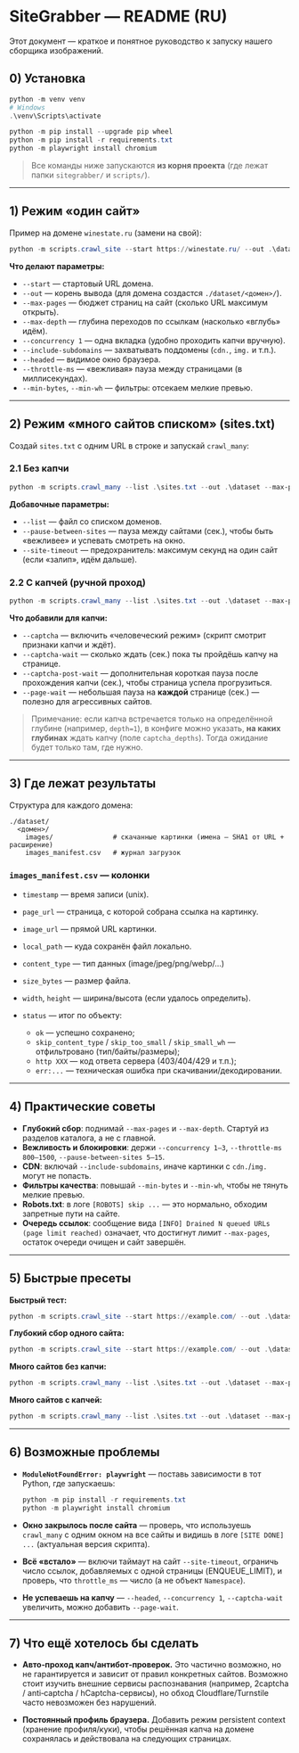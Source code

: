 # SiteGrabber — README (RU)

Этот документ — краткое и понятное руководство к запуску нашего сборщика изображений.

## 0) Установка 

```powershell
python -m venv venv
# Windows
.\venv\Scripts\activate

python -m pip install --upgrade pip wheel
python -m pip install -r requirements.txt
python -m playwright install chromium
```

> Все команды ниже запускаются **из корня проекта** (где лежат папки `sitegrabber/` и `scripts/`).

---

## 1) Режим «один сайт» 

Пример на домене `winestate.ru` (замени на свой):

```powershell
python -m scripts.crawl_site --start https://winestate.ru/ --out .\dataset --max-pages 8000 --max-depth 6 --concurrency 1 --include-subdomains --headed --throttle-ms 1200 --min-bytes 10000 --min-wh 180 180
```

**Что делают параметры:**

* `--start` — стартовый URL домена.
* `--out` — корень вывода (для домена создастся `./dataset/<домен>/`).
* `--max-pages` — бюджет страниц на сайт (сколько URL максимум открыть).
* `--max-depth` — глубина переходов по ссылкам (насколько «вглубь» идём).
* `--concurrency 1` — одна вкладка (удобно проходить капчи вручную).
* `--include-subdomains` — захватывать поддомены (`cdn.`, `img.` и т.п.).
* `--headed` — видимое окно браузера.
* `--throttle-ms` — «вежливая» пауза между страницами (в миллисекундах).
* `--min-bytes`, `--min-wh` — фильтры: отсекаем мелкие превью.

---

## 2) Режим «много сайтов списком» (sites.txt)

Создай `sites.txt` c одним URL в строке и запускай `crawl_many`:

### 2.1 Без капчи

```powershell
python -m scripts.crawl_many --list .\sites.txt --out .\dataset --max-pages 300 --max-depth 6 --concurrency 1 --include-subdomains --headed --throttle-ms 1200 --pause-between-sites 10 --site-timeout 900 --min-bytes 10000 --min-wh 180 180
```

**Добавочные параметры:**

* `--list` — файл со списком доменов.
* `--pause-between-sites` — пауза между сайтами (сек.), чтобы быть «вежливее» и успевать смотреть на окно.
* `--site-timeout` — предохранитель: максимум секунд на один сайт (если «залип», идём дальше).

### 2.2 С капчей (ручной проход)

```powershell
python -m scripts.crawl_many --list .\sites.txt --out .\dataset --max-pages 300 --max-depth 6 --concurrency 1 --include-subdomains --headed --throttle-ms 1200 --pause-between-sites 10 --site-timeout 900 --page-wait 5 --captcha --captcha-wait 90 --captcha-post-wait 20 --min-bytes 10000 --min-wh 180 180
```

**Что добавили для капчи:**

* `--captcha` — включить «человеческий режим» (скрипт смотрит признаки капчи и ждёт).
* `--captcha-wait` — сколько ждать (сек.) пока ты пройдёшь капчу на странице.
* `--captcha-post-wait` — дополнительная короткая пауза после прохождения капчи (сек.), чтобы страница успела прогрузиться.
* `--page-wait` — небольшая пауза на **каждой** странице (сек.) — полезно для агрессивных сайтов.

> Примечание: если капча встречается только на определённой глубине (например, `depth=1`), в конфиге можно указать, **на каких глубинах** ждать капчу (поле `captcha_depths`). Тогда ожидание будет только там, где нужно.

---

## 3) Где лежат результаты

Структура для каждого домена:

```
./dataset/
  <домен>/
    images/               # скачанные картинки (имена — SHA1 от URL + расширение)
    images_manifest.csv   # журнал загрузок
```

### `images_manifest.csv` — колонки

* `timestamp` — время записи (unix).
* `page_url` — страница, с которой собрана ссылка на картинку.
* `image_url` — прямой URL картинки.
* `local_path` — куда сохранён файл локально.
* `content_type` — тип данных (image/jpeg/png/webp/...)
* `size_bytes` — размер файла.
* `width`, `height` — ширина/высота (если удалось определить).
* `status` — итог по объекту:

  * `ok` — успешно сохранено;
  * `skip_content_type` / `skip_too_small` / `skip_small_wh` — отфильтровано (тип/байты/размеры);
  * `http XXX` — код ответа сервера (403/404/429 и т.п.);
  * `err:...` — техническая ошибка при скачивании/декодировании.

---

## 4) Практические советы

* **Глубокий сбор**: поднимай `--max-pages` и `--max-depth`. Стартуй из разделов каталога, а не с главной.
* **Вежливость и блокировки**: держи `--concurrency 1–3`, `--throttle-ms 800–1500`, `--pause-between-sites 5–15`.
* **CDN**: включай `--include-subdomains`, иначе картинки с `cdn.`/`img.` могут не попасть.
* **Фильтры качества**: повышай `--min-bytes` и `--min-wh`, чтобы не тянуть мелкие превью.
* **Robots.txt**: в логе `[ROBOTS] skip ...` — это нормально, обходим запретные пути на сайте.
* **Очередь ссылок**: сообщение вида `[INFO] Drained N queued URLs (page limit reached)` означает, что достигнут лимит `--max-pages`, остаток очереди очищен и сайт завершён.

---

## 5) Быстрые пресеты

**Быстрый тест:**

```powershell
python -m scripts.crawl_site --start https://example.com/ --out .\dataset --max-pages 30 --max-depth 3 --concurrency 1 --include-subdomains --headed --throttle-ms 1200
```

**Глубокий сбор одного сайта:**

```powershell
python -m scripts.crawl_site --start https://example.com/ --out .\dataset --max-pages 5000 --max-depth 6 --concurrency 1 --include-subdomains --headed --throttle-ms 1200 --min-bytes 12000 --min-wh 180 180
```

**Много сайтов без капчи:**

```powershell
python -m scripts.crawl_many --list .\sites.txt --out .\dataset --max-pages 300 --max-depth 6 --concurrency 1 --include-subdomains --headed --throttle-ms 1200 --pause-between-sites 10 --site-timeout 900 --min-bytes 10000 --min-wh 180 180
```

**Много сайтов c капчей:**

```powershell
python -m scripts.crawl_many --list .\sites.txt --out .\dataset --max-pages 300 --max-depth 6 --concurrency 1 --include-subdomains --headed --throttle-ms 1200 --pause-between-sites 10 --site-timeout 900 --page-wait 5 --captcha --captcha-wait 90 --captcha-post-wait 20 --min-bytes 10000 --min-wh 180 180
```

---

## 6) Возможные проблемы 

* **`ModuleNotFoundError: playwright`** — поставь зависимости в тот Python, где запускаешь:

  ```powershell
  python -m pip install -r requirements.txt
  python -m playwright install chromium
  ```
* **Окно закрылось после сайта** — проверь, что используешь `crawl_many` с одним окном на все сайты и видишь в логе `[SITE DONE] ...` (актуальная версия скрипта).
* **Всё «встало»** — включи таймаут на сайт `--site-timeout`, ограничь число ссылок, добавляемых с одной страницы (ENQUEUE\_LIMIT), и проверь, что `throttle_ms` — число (а не объект `Namespace`).
* **Не успеваешь на капчу** — `--headed`, `--concurrency 1`, `--captcha-wait` увеличить, можно добавить `--page-wait`.

---

## 7) Что ещё хотелось бы сделать

* **Авто‑проход капч/антибот‑проверок.** Это частично возможно, но не гарантируется и зависит от правил конкретных сайтов. Возможно стоит изучить внешние сервисы распознавания (например, 2captcha / anti‑captcha / hCaptcha-сервисы), но обход Cloudflare/Turnstile часто невозможен без нарушений.

* **Постоянный профиль браузера.** Добавить режим persistent context (хранение профиля/куки), чтобы решённая капча на домене сохранялась и действовала на следующих страницах.
